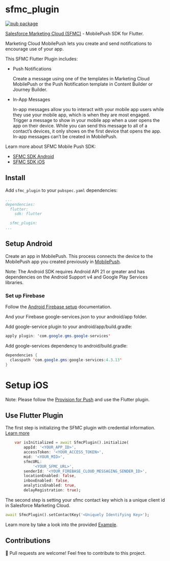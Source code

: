 # sfmc_plugin

[![pub package](https://img.shields.io/pub/v/sfmc_plugin.svg)](https://pub.dartlang.org/packages/sfmc_plugin)

[Salesforce Marketing Cloud (SFMC)](https://www.salesforce.com/) - MobilePush SDK for Flutter.

Marketing Cloud MobilePush lets you create and send notifications to encourage use of your app.

This SFMC Flutter Plugin includes:

* Push Notifications

    Create a message using one of the templates in Marketing Cloud MobilePush or the Push Notification template in Content Builder or Journey Builder.

* In-App Messages

    In-app messages allow you to interact with your mobile app users while they use your mobile app, which is when they are most engaged. Trigger a message to show in your mobile app when a user opens the app on their device. While you can send this message to all of a contact’s devices, it only shows on the first device that opens the app. In-app messages can’t be created in MobilePush.

Learn more about SFMC Mobile Push SDK: 
* [SFMC SDK Android](https://salesforce-marketingcloud.github.io/MarketingCloudSDK-Android/)
* [SFMC SDK iOS](https://salesforce-marketingcloud.github.io/MarketingCloudSDK-iOS/)

## Install

Add `sfmc_plugin` to your `pubspec.yaml` dependencies:
```yaml
...
dependencies:
  flutter:
    sdk: flutter

  sfmc_plugin:
...
```

## Setup Android 
Create an app in MobilePush. This process connects the device to the MobilePush app you created previously in [MobilePush](https://salesforce-marketingcloud.github.io/MarketingCloudSDK-Android/create-apps/create-apps-overview.html).

Note: The Android SDK requires Android API 21 or greater and has dependencies on the Android Support v4 and Google Play Services libraries.

### Set up Firebase
Follow the [Android Firebase setup](https://firebase.google.com/docs/android/setup) documentation.

And your Firebase google-services.json to your android/app folder.

Add google-service plugin to your android/app/build.gradle:
```java
apply plugin: 'com.google.gms.google-services'
```

Add google-services dependency to android/build.gradle:
```java
dependencies {
  classpath 'com.google.gms:google-services:4.3.13'
}
```

# Setup iOS 

Note: Please follow the [Provision for Push](https://salesforce-marketingcloud.github.io/MarketingCloudSDK-iOS/get-started/get-started-provision.html) and use the Flutter plugin.

## Use Flutter Plugin

The first step is initializing the SFMC plugin with credential information. 
[Learn more](https://salesforce-marketingcloud.github.io/MarketingCloudSDK-Android/create-apps/create-apps-overview.html)

```dart
    var isInitialized = await SfmcPlugin().initialize(
        appId: '<YOUR_APP_ID>',
        accessToken: '<YOUR_ACCESS_TOKEN>',
        mid: '<YOUR_MID>',
        sfmcURL:
            '<YOUR_SFMC_URL>',
        senderId: '<YOUR_FIREBASE_CLOUD_MESSAGING_SENDER_ID>',
        locationEnabled: false,
        inboxEnabled: false,
        analyticsEnabled: true,
        delayRegistration: true);
```

The second step is setting your sfmc contact key which is a unique client id in Salesforce Marketing Cloud.

```dart
await SfmcPlugin().setContactKey('<Uniquely Identifying Key>');
```
Learn more by take a look into the provided [Example](https://github.com/sefidgaran/salesforce-marketing-cloud/tree/main/src/example).

## Contributions

🍺 Pull requests are welcome!
Feel free to contribute to this project.

